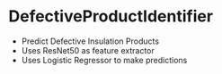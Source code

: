 # DefectiveProductIdentifier
- Predict Defective Insulation Products
- Uses ResNet50 as feature extractor
- Uses Logistic Regressor to make predictions
